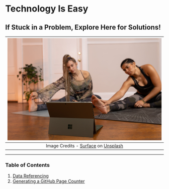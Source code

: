 # Technology Is Easy
## If Stuck in a Problem, Explore Here for Solutions!
| ![space-1.jpg](https://github.com/Tanu-N-Prabhu/TechIsEasy/blob/main/Img/surface-WWv6tTX6iZc-unsplash.jpg) | 
|:--:| 
| Image Credits - [Surface](https://unsplash.com/fr/@surface?utm_source=unsplash&utm_medium=referral&utm_content=creditCopyText) on [Unsplash](https://unsplash.com/photos/WWv6tTX6iZc?utm_source=unsplash&utm_medium=referral&utm_content=creditCopyText)|

---
### Table of Contents

1. [Data Referencing](https://github.com/Tanu-N-Prabhu/TechIsEasy/blob/main/Data_Referencing_Google_Sheets.md)
2. [Generating a GitHub Page Counter](https://github.com/Tanu-N-Prabhu/TechIsEasy/blob/main/Page_Counter.md)

